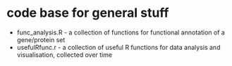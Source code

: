 # code base for general stuff

* func_analysis.R - a collection of functions for functional annotation of a gene/protein set
* usefulRfunc.r - a collection of useful R functions for data analysis and visualisation, collected over time
